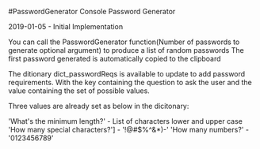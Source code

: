 #PasswordGenerator
Console Password Generator

2019-01-05 - Initial Implementation

You can call the PasswordGenerator function(Number of passwords to generate optional argument) to produce a list of random passwords
The first password generated is automatically copied to the clipboard

The ditionary dict_passwordReqs is available to update to add password requirements. With the key containing the question to ask the user and
the value containing the set of possible values.

Three values are already set as below in the dicitonary:

'What\'s the minimum length?' - List of characters lower and upper case
'How many special characters?'] - '!@#$%^&*)-'
'How many numbers?' - '0123456789'